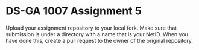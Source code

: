 DS-GA 1007 Assignment 5
=======================

Upload your assignment repository to your local fork.
Make sure that submission is under a directory with a name that is your NetID.
When you have done this, create a pull request to the owner of the original repository.
